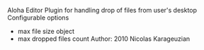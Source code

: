 Aloha Editor Plugin for handling drop of files from user's desktop
Configurable options
* max file size object
* max dropped files count
Author: 2010 Nicolas Karageuzian